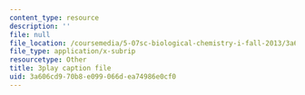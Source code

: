 ```yaml
---
content_type: resource
description: ''
file: null
file_location: /coursemedia/5-07sc-biological-chemistry-i-fall-2013/3a606cd970b8e099066dea74986e0cf0_XmS9DYHQHi0.srt
file_type: application/x-subrip
resourcetype: Other
title: 3play caption file
uid: 3a606cd9-70b8-e099-066d-ea74986e0cf0
---
```


